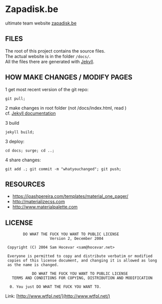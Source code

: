 Zapadisk.be
=================

ultimate team website [zapadisk.be](http://zapadisk.be/)


FILES
--------------

The root of this project contains the source files.  
The actual website is in the folder `/docs/`.  
All the files there are generated with [Jekyll](https://jekyllrb.com/).  



HOW MAKE CHANGES / MODIFY PAGES
--------------

1  get most recent version of the git repo:

    git pull;
	
2  make changes in root folder (not /docs/index.html, read )  
cf. [Jekyll documentation](https://jekyllrb.com/)  

3 build

    jekyll build;
    
3 deploy:	

    cd docs; surge; cd ..;
	
4 share changes: 

    git add .; git commit -m "whatyouchanged"; git push;



    

RESOURCES
--------------

- https://joashpereira.com/templates/material_one_pager/
- http://materializecss.com
- http://www.materialpalette.com


LICENSE
--------------

```
        DO WHAT THE FUCK YOU WANT TO PUBLIC LICENSE 
                    Version 2, December 2004 

 Copyright (C) 2004 Sam Hocevar <sam@hocevar.net> 

 Everyone is permitted to copy and distribute verbatim or modified 
 copies of this license document, and changing it is allowed as long 
 as the name is changed. 

            DO WHAT THE FUCK YOU WANT TO PUBLIC LICENSE 
   TERMS AND CONDITIONS FOR COPYING, DISTRIBUTION AND MODIFICATION 

  0. You just DO WHAT THE FUCK YOU WANT TO.
```

Link: [http://www.wtfpl.net/](http://www.wtfpl.net/)